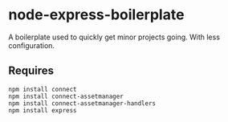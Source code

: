 # node-express-boilerplate

A boilerplate used to quickly get minor projects going. With less configuration.

## Requires
    npm install connect
    npm install connect-assetmanager
    npm install connect-assetmanager-handlers
    npm install express
